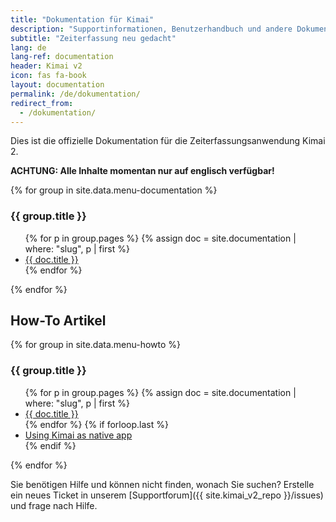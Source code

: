 ```yaml
---
title: "Dokumentation für Kimai"
description: "Supportinformationen, Benutzerhandbuch und andere Dokumentationen für die Kimai-Zeiterfassung"
subtitle: "Zeiterfassung neu gedacht"
lang: de
lang-ref: documentation
header: Kimai v2
icon: fas fa-book
layout: documentation
permalink: /de/dokumentation/
redirect_from:
  - /dokumentation/
---
```


Dies ist die offizielle Dokumentation für die Zeiterfassungsanwendung Kimai 2.

**ACHTUNG: Alle Inhalte momentan nur auf englisch verfügbar!**
  
{% for group in site.data.menu-documentation %}
<h3>{{ group.title }}</h3>
<ul>
    {% for p in group.pages %}
    {% assign doc = site.documentation | where: "slug", p | first %}
    <li><a href="{{ doc.url }}">{{ doc.title }}</a></li>
    {% endfor %}
</ul>
{% endfor %}

## How-To Artikel

{% for group in site.data.menu-howto %}
<h3>{{ group.title }}</h3>
<ul>
    {% for p in group.pages %}
    {% assign doc = site.documentation | where: "slug", p | first %}
        <li><a href="{{ doc.url }}">{{ doc.title }}</a></li>
    {% endfor %}
    {% if forloop.last %}
        <li><a href="{% link _posts/2019-06-11-using-kimai-as-native-app.md %}">Using Kimai as native app</a></li>
    {% endif %}
</ul>
{% endfor %}

Sie benötigen Hilfe und können nicht finden, wonach Sie suchen? 
Erstelle ein neues Ticket in unserem [Supportforum]({{ site.kimai_v2_repo }}/issues) und frage nach Hilfe.
